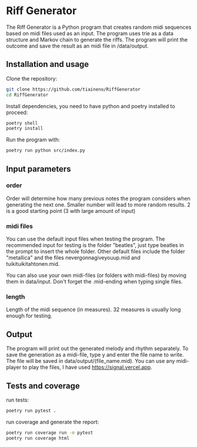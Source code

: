 # Riff Generator

The Riff Generator is a Python program that creates random midi sequences based on midi files used as an input. The program uses trie as a data structure and Markov chain to generate the riffs. The program will print the outcome and save the result as an midi file in /data/output.

## Installation and usage

Clone the repository:
```bash
git clone https://github.com/tiaineno/RiffGenerator
cd RiffGenerator
```
Install dependencies, you need to have python and poetry installed to proceed:
```bash
poetry shell
poetry install
```
Run the program with:
```bash
poetry run python src/index.py
```	

## Input parameters ##
### order
Order will determine how many previous notes the program considers when generating the next one. Smaller number will lead to more random results. 2 is a good starting point (3 with large amount of input)
### midi files
You can use the default input files when testing the program. The recommended input for testing is the folder "beatles", just type beatles in the prompt to insert the whole folder. Other default files include the folder "metallica" and the files nevergonnagiveyouup.mid and tuikituikitahtonen.mid.

You can also use your own midi-files (or folders with midi-files) by moving them in data/input. Don't forget the .mid-ending when typing single files. 
### length
Length of the midi sequence (in measures). 32 measures is usually long enough for testing.

## Output ##
The program will print out the generated melody and rhythm separately. To save the generation as a midi-file, type y and enter the file name to write. The file will be saved in data/output/(file_name.mid). You can use any midi-player to play the files, I have used https://signal.vercel.app.

## Tests and coverage ##
run tests:
```bash
poetry run pytest .
```

run coverage and generate the report:
```bash
poetry run coverage run -m pytest
poetry run coverage html
```
